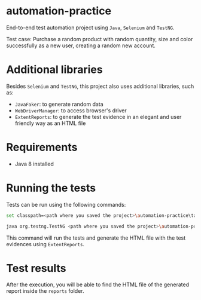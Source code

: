 # automation-practice
End-to-end test automation project using `Java`, `Selenium` and `TestNG`.

Test case: Purchase a random product with random quantity, size and color successfully as a new user, creating a random new account.

# Additional libraries
Besides `Selenium` and `TestNG`, this project also uses additional libraries, such as:
* `JavaFaker`: to generate random data
* `WebDriverManager`: to access browser's driver
* `ExtentReports`: to generate the test evidence in an elegant and user friendly way as an HTML file

# Requirements
* Java 8 installed

# Running the tests
Tests can be run using the following commands:
```bash
set classpath=<path where you saved the project>\automation-practice\target\test-classes;<path where you saved the project>\automation-practice\target\dependency\*
```
```bash
java org.testng.TestNG <path where you saved the project>\automation-practice\testng.xml 
```
This command will run the tests and generate the HTML file with the test evidences using `ExtentReports`.

# Test results
After the execution, you will be able to find the HTML file of the generated report inside the `reports` folder.
